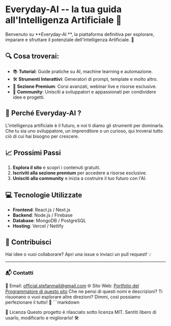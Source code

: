 # Everyday-AI  -- la tua guida all'Intelligenza Artificiale 🚀

Benvenuto su **Everyday-AI **, la piattaforma definitiva per esplorare, imparare e sfruttare il potenziale dell'Intelligenza Artificiale. 🎯

## 🔍 Cosa troverai:
- 📚 **Tutorial**: Guide pratiche su AI, machine learning e automazione.
- 🛠️ **Strumenti Interattivi**: Generatori di prompt, template e molto altro.
- 🌟 **Sezione Premium**: Corsi avanzati, webinar live e risorse esclusive.
- 🤝 **Community**: Unisciti a sviluppatori e appassionati per condividere idee e progetti.

## 🚀 Perché Everyday-AI ?
L'intelligenza artificiale è il futuro, e noi ti diamo gli strumenti per dominarla. Che tu sia uno sviluppatore, un imprenditore o un curioso, qui troverai tutto ciò di cui hai bisogno per crescere.

## 📈 Prossimi Passi
1. **Esplora il sito** e scopri i contenuti gratuiti.
2. **Iscriviti alla sezione premium** per accedere a risorse esclusive.
3. **Unisciti alla community** e inizia a costruire il tuo futuro con l'AI.

## 💻 Tecnologie Utilizzate
- **Frontend**: React.js / Next.js
- **Backend**: Node.js / Firebase
- **Database**: MongoDB / PostgreSQL
- **Hosting**: Vercel / Netlify

## 🤝 Contribuisci
Hai idee o vuoi collaborare? Apri una issue o inviaci un pull request! 💡

---

### 📬 Contatti
📧 Email: official.stefanmail@gmail.com
🌐 Sito Web: [Portfolio del Programmatore di questo sito]([https://ainexus.com](https://hritcu-personal-portfolio.netlify.app/))  
Che ne pensi di questi nomi e descrizioni? Ti risuonano o vuoi esplorare altre direzioni? Dimmi, così possiamo perfezionare il tutto! 🚀 ```markdown

🌟 Licenza
Questo progetto è rilasciato sotto licenza MIT. Sentiti libero di usarlo, modificarlo e migliorarlo! 🛠️
